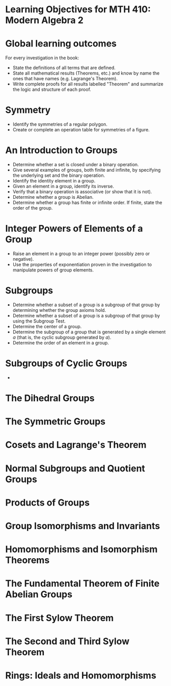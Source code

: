 Learning Objectives for MTH 410: Modern Algebra 2
===============================================

# Global learning outcomes

For every investigation in the book: 

+ State the definitions of all terms that are defined. 
+ State all mathematical results (Theorems, etc.) and know by name the ones that have names (e.g. Lagrange's Theorem). 
+ Write complete proofs for all results labelled "Theorem" and summarize the logic and structure of each proof. 

# Symmetry

+ Identify the symmetries of a regular polygon. 
+ Create or complete an operation table for symmetries of a figure. 

# An Introduction to Groups

+ Determine whether a set is closed under a binary operation. 
+ Give several examples of groups, both finite and infinite, by specifying the underlying set and the binary operation. 
+ Identify the identity element in a group. 
+ Given an element in a group, identify its inverse. 
+ Verify that a binary operation is associative (or show that it is not). 
+ Determine whether a group is Abelian. 
+ Determine whether a group has finite or infinite order. If finite, state the order of the group. 

# Integer Powers of Elements of a Group

+ Raise an element in a group to an integer power (possibly zero or negative). 
+ Use the properties of exponentiation proven in the investigation to manipulate powers of group elements. 

# Subgroups

+ Determine whether a subset of a group is a subgroup of that group by determining whether the group axioms hold. 
+ Determine whether a subset of a group is a subgroup of that group by using the Subgroup Test. 
+ Determine the center of a group. 
+ Determine the subgroup of a group that is generated by a single element $a$ (that is, the cyclic subgroup generated by $a$). 
+ Determine the order of an element in a group. 

# Subgroups of Cyclic Groups

+ 

# The Dihedral Groups

# The Symmetric Groups

# Cosets and Lagrange's Theorem

# Normal Subgroups and Quotient Groups

# Products of Groups

# Group Isomorphisms and Invariants

# Homomorphisms and Isomorphism Theorems

# The Fundamental Theorem of Finite Abelian Groups

# The First Sylow Theorem

# The Second and Third Sylow Theorem

# Rings: Ideals and Homomorphisms
